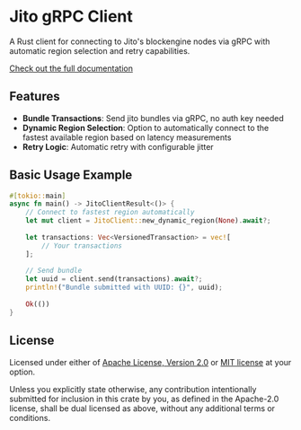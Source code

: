 # Jito gRPC Client

A Rust client for connecting to Jito's blockengine nodes via gRPC with automatic region selection and retry capabilities.

[Check out the full documentation](https://stevenlusonggao.github.io/blog/posts/jito-grpc-client/)

## Features

- **Bundle Transactions**: Send jito bundles via gRPC, no auth key needed
- **Dynamic Region Selection**: Option to automatically connect to the fastest available region based on latency measurements
- **Retry Logic**: Automatic retry with configurable jitter

## Basic Usage Example

```rust
#[tokio::main]
async fn main() -> JitoClientResult<()> {
    // Connect to fastest region automatically
    let mut client = JitoClient::new_dynamic_region(None).await?;
    
    let transactions: Vec<VersionedTransaction> = vec![
        // Your transactions
    ];
    
    // Send bundle
    let uuid = client.send(transactions).await?;
    println!("Bundle submitted with UUID: {}", uuid);
    
    Ok(())
}
```

## License

Licensed under either of [Apache License, Version 2.0](LICENSE-APACHE) or [MIT license](LICENSE-MIT) at your option.

Unless you explicitly state otherwise, any contribution intentionally submitted for inclusion in this crate by you, as defined in the Apache-2.0 license, shall be dual licensed as above, without any additional terms or conditions.
